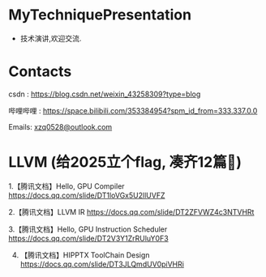 # MyTechniquePresentation
- 技术演讲,欢迎交流.



# Contacts
csdn : https://blog.csdn.net/weixin_43258309?type=blog

哔哩哔哩 : https://space.bilibili.com/353384954?spm_id_from=333.337.0.0

Emails: xzq0528@outlook.com



# LLVM (给2025立个flag, 凑齐12篇🙂) 
1.【腾讯文档】Hello, GPU Compiler https://docs.qq.com/slide/DT1loVGx5U2llUVFZ

2.【腾讯文档】LLVM IR https://docs.qq.com/slide/DT2ZFVWZ4c3NTVHRt

3.【腾讯文档】Hello, GPU Instruction Scheduler https://docs.qq.com/slide/DT2V3Y1ZrRUluY0F3

4. 【腾讯文档】HIPPTX ToolChain Design https://docs.qq.com/slide/DT3JLQmdUV0piVHRi
